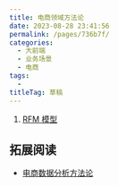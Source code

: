```yaml
---
title: 电商领域方法论
date: 2023-08-28 23:41:56
permalink: /pages/736b7f/
categories: 
  - 大前端
  - 业务场景
  - 电商
tags: 
  - 
titleTag: 草稿
---
```


1. [RFM 模型](https://www.gahing.top/pages/5126aa/)


## 拓展阅读
- [电商数据分析方法论](https://zhuanlan.zhihu.com/p/599027661)